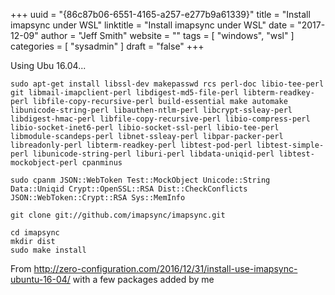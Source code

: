 +++ 
uuid = "{86c87b06-6551-4165-a257-e277b9a61339}" 
title = "Install imapsync under WSL" 
linktitle = "Install imapsync under WSL" 
date = "2017-12-09" 
author = "Jeff Smith"
website = "" 
tags = [ "windows", "wsl" ] 
categories = [ "sysadmin" ] 
draft = "false" 
+++ 

Using Ubu 16.04...

    sudo apt-get install libssl-dev makepasswd rcs perl-doc libio-tee-perl git libmail-imapclient-perl libdigest-md5-file-perl libterm-readkey-perl libfile-copy-recursive-perl build-essential make automake libunicode-string-perl libauthen-ntlm-perl libcrypt-ssleay-perl libdigest-hmac-perl libfile-copy-recursive-perl libio-compress-perl libio-socket-inet6-perl libio-socket-ssl-perl libio-tee-perl libmodule-scandeps-perl libnet-ssleay-perl libpar-packer-perl libreadonly-perl libterm-readkey-perl libtest-pod-perl libtest-simple-perl libunicode-string-perl liburi-perl libdata-uniqid-perl libtest-mockobject-perl cpanminus
    
    sudo cpanm JSON::WebToken Test::MockObject Unicode::String Data::Uniqid Crypt::OpenSSL::RSA Dist::CheckConflicts JSON::WebToken::Crypt::RSA Sys::MemInfo
    
    git clone git://github.com/imapsync/imapsync.git
    
    cd imapsync
    mkdir dist
    sudo make install

From http://zero-configuration.com/2016/12/31/install-use-imapsync-ubuntu-16-04/ with a few packages added by me 
